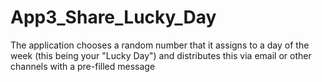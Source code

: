 # App3_Share_Lucky_Day
The application chooses a random number that it assigns to a day of the week (this being your "Lucky Day") and distributes this via email or other channels with a pre-filled message
